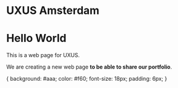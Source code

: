 # UXUS Amsterdam

<!DOCTYPE html>
<html>
  <head>
   
  </head>
  <body>
    <h1>Hello World</h1>
    <p>This is a web page for UXUS.</p>
  </body>
</html>

<p class="intro">We are creating a new web page <strong>to be able to share our portfolio</strong>.</p>


<body>
{
  background: #aaa;
  color: #f60;
  font-size: 18px;
  padding: 6px;
}
</body>
